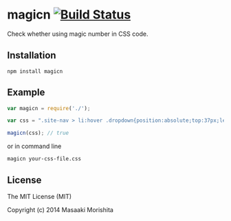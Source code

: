 # magicn [![Build Status](https://travis-ci.org/morishitter/magicn.svg)](https://travis-ci.org/morishitter/magicn)

Check whether using magic number in CSS code.

## Installation

```
npm install magicn
```

## Example

```javascript
var magicn = require('./');

var css = ".site-nav > li:hover .dropdown{position:absolute;top:37px;left:0;}";

magicn(css); // true
```

or in command line

```
magicn your-css-file.css
```

## License
The MIT License (MIT)

Copyright (c) 2014 Masaaki Morishita
